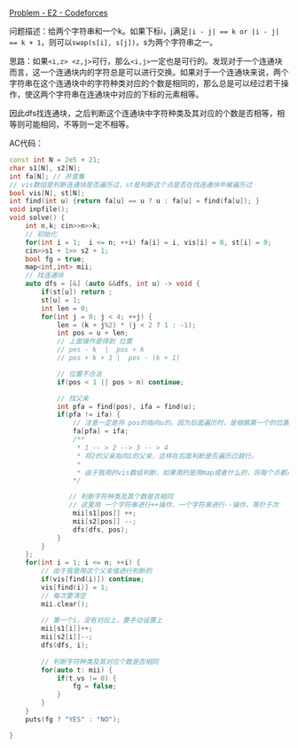 [Problem - E2 - Codeforces](https://codeforces.com/contest/1800/problem/E2)

问题描述：给两个字符串和一个k。如果下标i，j满足`|i - j| == k or |i - j| == k + 1`，则可以`swap(s[i], s[j])`，s为两个字符串之一。

思路：如果`<i,z> <z,j>`可行，那么`<i,j>`一定也是可行的。发现对于一个连通块而言，这一个连通块内的字符总是可以进行交换。如果对于一个连通块来说，两个字符串在这个连通块中的字符种类对应的个数是相同的，那么总是可以经过若干操作，使这两个字符串在连通块中对应的下标的元素相等。

因此dfs找连通块，之后判断这个连通块中字符种类及其对应的个数是否相等，相等则可能相同，不等则一定不相等。

AC代码：

```cpp
const int N = 2e5 + 21;
char s1[N], s2[N];
int fa[N]; // 并查集
// vis数组是判断连通块是否遍历过，st是判断这个点是否在找连通块中被遍历过
bool vis[N], st[N];
int find(int u) {return fa[u] == u ? u : fa[u] = find(fa[u]); }
void inpfile();
void solve() {
    int n,k; cin>>n>>k;
    // 初始化
    for(int i = 1;  i <= n; ++i) fa[i] = i, vis[i] = 0, st[i] = 0;
    cin>>s1 + 1>> s2 + 1;
    bool fg = true;
    map<int,int> mii;
    // 找连通块
    auto dfs = [&] (auto &&dfs, int u) -> void {
        if(st[u]) return ;
        st[u] = 1;
        int len = 0;
        for(int j = 0; j < 4; ++j) {
            len = (k + j%2) * (j < 2 ? 1 : -1);
            int pos = u + len;
            // 上面操作是得到 位置 
            // pos - k  |  pos + k
            // pos + k + 1 |  pos - (k + 1)

            // 位置不合法
            if(pos < 1 || pos > n) continue;

            // 找父亲
            int pfa = find(pos), ifa = find(u);
            if(pfa != ifa) {
                // 注意一定是将 pos的指向u的。因为后面遍历时，是根据第一个的位置来判断的
                fa[pfa] = ifa;
                /**
                 * 1 -- > 2 --> 3 -- > 4
                 * 将2的父亲指向1的父亲，这样在后面判断是否遍历过就行。
                 * 
                 * 由于我用的vis数组判断，如果用的是用map或者什么的，将每个点都进行个判断也行
                */

               // 判断字符种类及其个数是否相同
               // 这里用 一个字符串进行++操作，一个字符串进行--操作，等价于次
                mii[s1[pos]] ++;
                mii[s2[pos]] --;
                dfs(dfs, pos);
            }
        }
    };
    for(int i = 1; i <= n; ++i) {
        // 由于我是用这个父亲值进行判断的
        if(vis[find(i)]) continue;
        vis[find(i)] = 1;
        // 每次要清空
        mii.clear();
        
        // 第一个i，没有对应上，要手动设置上
        mii[s1[i]]++;
        mii[s2[i]]--;
        dfs(dfs, i);
        
        // 判断字符种类及其对应个数是否相同
        for(auto t: mii) {
            if(t.vs != 0) {
                fg = false;
            }
        }
    }
    puts(fg ? "YES" : "NO");

}
```

